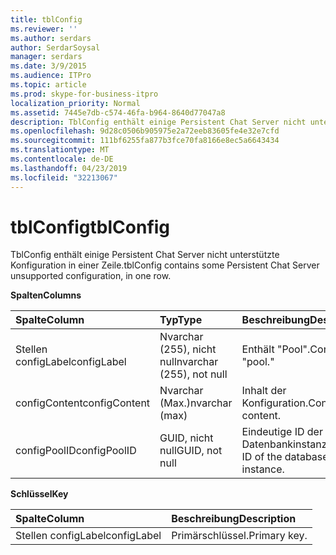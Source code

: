 ```yaml
---
title: tblConfig
ms.reviewer: ''
ms.author: serdars
author: SerdarSoysal
manager: serdars
ms.date: 3/9/2015
ms.audience: ITPro
ms.topic: article
ms.prod: skype-for-business-itpro
localization_priority: Normal
ms.assetid: 7445e7db-c574-46fa-b964-8640d77047a8
description: TblConfig enthält einige Persistent Chat Server nicht unterstützte Konfiguration in einer Zeile.
ms.openlocfilehash: 9d28c0506b905975e2a72eeb83605fe4e32e7cfd
ms.sourcegitcommit: 111bf6255fa877b3fce70fa8166e8ec5a6643434
ms.translationtype: MT
ms.contentlocale: de-DE
ms.lasthandoff: 04/23/2019
ms.locfileid: "32213067"
---
```

# <a name="tblconfig"></a><span data-ttu-id="38af2-103">tblConfig</span><span class="sxs-lookup"><span data-stu-id="38af2-103">tblConfig</span></span>
 
<span data-ttu-id="38af2-104">TblConfig enthält einige Persistent Chat Server nicht unterstützte Konfiguration in einer Zeile.</span><span class="sxs-lookup"><span data-stu-id="38af2-104">tblConfig contains some Persistent Chat Server unsupported configuration, in one row.</span></span>
  
<span data-ttu-id="38af2-105">**Spalten**</span><span class="sxs-lookup"><span data-stu-id="38af2-105">**Columns**</span></span>

|<span data-ttu-id="38af2-106">**Spalte**</span><span class="sxs-lookup"><span data-stu-id="38af2-106">**Column**</span></span>|<span data-ttu-id="38af2-107">**Typ**</span><span class="sxs-lookup"><span data-stu-id="38af2-107">**Type**</span></span>|<span data-ttu-id="38af2-108">**Beschreibung**</span><span class="sxs-lookup"><span data-stu-id="38af2-108">**Description**</span></span>|
|:-----|:-----|:-----|
|<span data-ttu-id="38af2-109">Stellen configLabel</span><span class="sxs-lookup"><span data-stu-id="38af2-109">configLabel</span></span>  <br/> |<span data-ttu-id="38af2-110">Nvarchar (255), nicht null</span><span class="sxs-lookup"><span data-stu-id="38af2-110">nvarchar (255), not null</span></span>  <br/> |<span data-ttu-id="38af2-111">Enthält "Pool".</span><span class="sxs-lookup"><span data-stu-id="38af2-111">Contains "pool."</span></span>  <br/> |
|<span data-ttu-id="38af2-112">configContent</span><span class="sxs-lookup"><span data-stu-id="38af2-112">configContent</span></span>  <br/> |<span data-ttu-id="38af2-113">Nvarchar (Max.)</span><span class="sxs-lookup"><span data-stu-id="38af2-113">nvarchar (max)</span></span>  <br/> |<span data-ttu-id="38af2-114">Inhalt der Konfiguration.</span><span class="sxs-lookup"><span data-stu-id="38af2-114">Configuration content.</span></span>  <br/> |
|<span data-ttu-id="38af2-115">configPoolID</span><span class="sxs-lookup"><span data-stu-id="38af2-115">configPoolID</span></span>  <br/> |<span data-ttu-id="38af2-116">GUID, nicht null</span><span class="sxs-lookup"><span data-stu-id="38af2-116">GUID, not null</span></span>  <br/> |<span data-ttu-id="38af2-117">Eindeutige ID der Datenbankinstanz.</span><span class="sxs-lookup"><span data-stu-id="38af2-117">Unique ID of the database instance.</span></span>  <br/> |
   
<span data-ttu-id="38af2-118">**Schlüssel**</span><span class="sxs-lookup"><span data-stu-id="38af2-118">**Key**</span></span>

|<span data-ttu-id="38af2-119">**Spalte**</span><span class="sxs-lookup"><span data-stu-id="38af2-119">**Column**</span></span>|<span data-ttu-id="38af2-120">**Beschreibung**</span><span class="sxs-lookup"><span data-stu-id="38af2-120">**Description**</span></span>|
|:-----|:-----|
|<span data-ttu-id="38af2-121">Stellen configLabel</span><span class="sxs-lookup"><span data-stu-id="38af2-121">configLabel</span></span>  <br/> |<span data-ttu-id="38af2-122">Primärschlüssel.</span><span class="sxs-lookup"><span data-stu-id="38af2-122">Primary key.</span></span>  <br/> |
   


